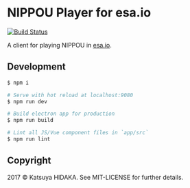 # NIPPOU Player for esa.io

[![Build Status](https://travis-ci.org/hidakatsuya/nippou-player.svg?branch=master)](https://travis-ci.org/hidakatsuya/nippou-player)

A client for playing NIPPOU in [esa.io](https://esa.io).

## Development

```bash
$ npm i

# Serve with hot reload at localhost:9080
$ npm run dev

# Build electron app for production
$ npm run build

# Lint all JS/Vue component files in `app/src`
$ npm run lint
```

## Copyright

2017 &copy; Katsuya HIDAKA. See MIT-LICENSE for further details.
